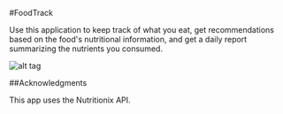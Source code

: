 #FoodTrack

Use this application to keep track of what you eat, get recommendations based on the food's nutritional information, and get a daily report summarizing the nutrients you consumed. 

![alt tag](https://cloud.githubusercontent.com/assets/16930791/21409874/190296c2-c79a-11e6-85ff-4160f9f919f0.jpg)

##Acknowledgments

This app uses the Nutritionix API. 
